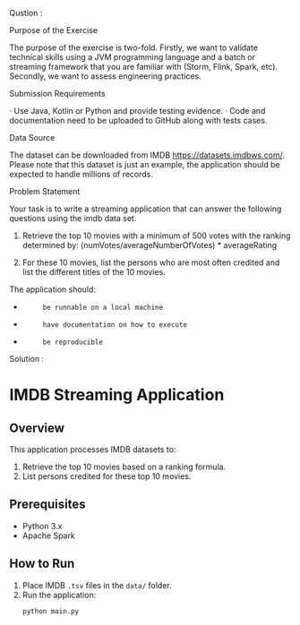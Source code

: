 Qustion : 

Purpose of the Exercise
 
The purpose of the exercise is two-fold. Firstly, we want to validate technical skills using a JVM programming language and a batch or streaming framework that you are familiar with (Storm, Flink, Spark, etc). Secondly, we want to assess engineering practices.
 
Submission Requirements
 
·         Use Java, Kotlin or Python and provide testing evidence.
·         Code and documentation need to be uploaded to GitHub along with tests cases.
 
Data Source
 
The dataset can be downloaded from IMDB https://datasets.imdbws.com/. Please note that this dataset is just an example, the application should be expected to handle millions of records.
 
Problem Statement
 
Your task is to write a streaming application that can answer the following questions using the imdb data set.
 
1. Retrieve the top 10 movies with a minimum of 500 votes with the ranking determined by:
(numVotes/averageNumberOfVotes) * averageRating
 
2. For these 10 movies, list the persons who are most often credited and list the
different titles of the 10 movies.
 
The application should:
-          be runnable on a local machine
-          have documentation on how to execute
-          be reproducible







Solution :


# IMDB Streaming Application

## Overview
This application processes IMDB datasets to:
1. Retrieve the top 10 movies based on a ranking formula.
2. List persons credited for these top 10 movies.

## Prerequisites
- Python 3.x
- Apache Spark

## How to Run
1. Place IMDB `.tsv` files in the `data/` folder.
2. Run the application:
   ```bash
   python main.py
